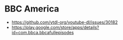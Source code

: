 # BBC America

- https://github.com/ytdl-org/youtube-dl/issues/30182
- https://play.google.com/store/apps/details?id=com.bbca.bbcafullepisodes
